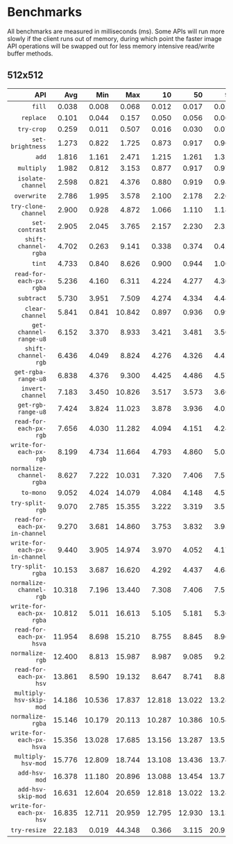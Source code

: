 # Benchmarks

All benchmarks are measured in milliseconds (ms). Some APIs will run more slowly if the client runs out of memory, during which point the faster image API operations will be swapped out for less memory intensive read/write buffer methods.

## 512x512

| API | Avg | Min | Max | 10 | 50 | 90 |
| -: | -: | -: | -: | -: | -: | -: |
| `fill` | 0.038 | 0.008 | 0.068 | 0.012 | 0.017 | 0.025 |
| `replace` | 0.101 | 0.044 | 0.157 | 0.050 | 0.056 | 0.064 |
| `try-crop` | 0.259 | 0.011 | 0.507 | 0.016 | 0.030 | 0.077 |
| `set-brightness` | 1.273 | 0.822 | 1.725 | 0.873 | 0.917 | 0.966 |
| `add` | 1.816 | 1.161 | 2.471 | 1.215 | 1.261 | 1.323 |
| `multiply` | 1.982 | 0.812 | 3.153 | 0.877 | 0.917 | 0.973 |
| `isolate-channel` | 2.598 | 0.821 | 4.376 | 0.880 | 0.919 | 0.984 |
| `overwrite` | 2.786 | 1.995 | 3.578 | 2.100 | 2.178 | 2.264 |
| `try-clone-channel` | 2.900 | 0.928 | 4.872 | 1.066 | 1.110 | 1.186 |
| `set-contrast` | 2.905 | 2.045 | 3.765 | 2.157 | 2.230 | 2.328 |
| `shift-channel-rgba` | 4.702 | 0.263 | 9.141 | 0.338 | 0.374 | 0.423 |
| `tint` | 4.733 | 0.840 | 8.626 | 0.900 | 0.944 | 1.003 |
| `read-for-each-px-rgba` | 5.236 | 4.160 | 6.311 | 4.224 | 4.277 | 4.367 |
| `subtract` | 5.730 | 3.951 | 7.509 | 4.274 | 4.334 | 4.443 |
| `clear-channel` | 5.841 | 0.841 | 10.842 | 0.897 | 0.936 | 0.990 |
| `get-channel-range-u8` | 6.152 | 3.370 | 8.933 | 3.421 | 3.481 | 3.567 |
| `shift-channel-rgb` | 6.436 | 4.049 | 8.824 | 4.276 | 4.326 | 4.426 |
| `get-rgba-range-u8` | 6.838 | 4.376 | 9.300 | 4.425 | 4.486 | 4.571 |
| `invert-channel` | 7.183 | 3.450 | 10.826 | 3.517 | 3.573 | 3.665 |
| `get-rgb-range-u8` | 7.424 | 3.824 | 11.023 | 3.878 | 3.936 | 4.020 |
| `read-for-each-px-rgb` | 7.656 | 4.030 | 11.282 | 4.094 | 4.151 | 4.245 |
| `write-for-each-px-rgb` | 8.199 | 4.734 | 11.664 | 4.793 | 4.860 | 5.032 |
| `normalize-channel-rgba` | 8.627 | 7.222 | 10.031 | 7.320 | 7.406 | 7.553 |
| `to-mono` | 9.052 | 4.024  | 14.079 | 4.084 | 4.148 | 4.575 |
| `try-split-rgb` | 9.070 | 2.785 | 15.355 | 3.222 | 3.319 | 3.515 |
| `read-for-each-px-in-channel` | 9.270 | 3.681 | 14.860 | 3.753 | 3.832 | 3.936 |
| `write-for-each-px-in-channel` | 9.440 | 3.905 | 14.974 | 3.970 | 4.052 | 4.173 |
| `try-split-rgba` | 10.153 | 3.687 | 16.620 | 4.292 | 4.437 | 4.681 |
| `normalize-channel-rgb` | 10.318 | 7.196 | 13.440 | 7.308 | 7.406 | 7.553 |
| `write-for-each-px-rgba` | 10.812 | 5.011 | 16.613 | 5.105 | 5.181 | 5.361 |
| `read-for-each-px-hsva` | 11.954 | 8.698 | 15.210 | 8.755 | 8.845 | 8.962 |
| `normalize-rgb` | 12.400 | 8.813 | 15.987 | 8.987 | 9.085 | 9.230 |
| `read-for-each-px-hsv` | 13.861 | 8.590 | 19.132 | 8.647 | 8.741 | 8.870 |
| `multiply-hsv-skip-mod` | 14.186 | 10.536 | 17.837 | 12.818 | 13.022 | 13.282 |
| `normalize-rgba` | 15.146 | 10.179 | 20.113 | 10.287 | 10.386 | 10.541 |
| `write-for-each-px-hsva` | 15.356 | 13.028 | 17.685 | 13.156 | 13.287 | 13.511 |
| `multiply-hsv-mod` | 15.776 | 12.809 | 18.744 | 13.108 | 13.436 | 13.746 |
| `add-hsv-mod` | 16.378 | 11.180 | 20.896 | 13.088 | 13.454 | 13.770 |
| `add-hsv-skip-mod` | 16.631 | 12.604 | 20.659 | 12.818 | 13.022 | 13.286 |
| `write-for-each-px-hsv` | 16.835 | 12.711 | 20.959 | 12.795 | 12.930 | 13.133 |
| `try-resize` | 22.183 | 0.019 | 44.348 | 0.366 | 3.115 | 20.956 |